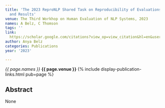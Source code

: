 ```yaml
---
title: 'The 2023 ReproNLP Shared Task on Reproducibility of Evaluations in NLP: Overview
  and Results'
venue: The Third Workhop on Human Evaluation of NLP Systems, 2023
names: A Belz, C Thomson
tags: ''
link: 
  https://scholar.google.com/citations?view_op=view_citation&hl=en&user=trwwiW4AAAAJ&pagesize=100&sortby=pubdate&citation_for_view=trwwiW4AAAAJ:ML0RJ9NH7IQC
author: Anya Belz
categories: Publications
year: '2023'

---
```


*{{ page.names }}*
**{{ page.venue }}**
{% include display-publication-links.html pub=page %}
## Abstract

None